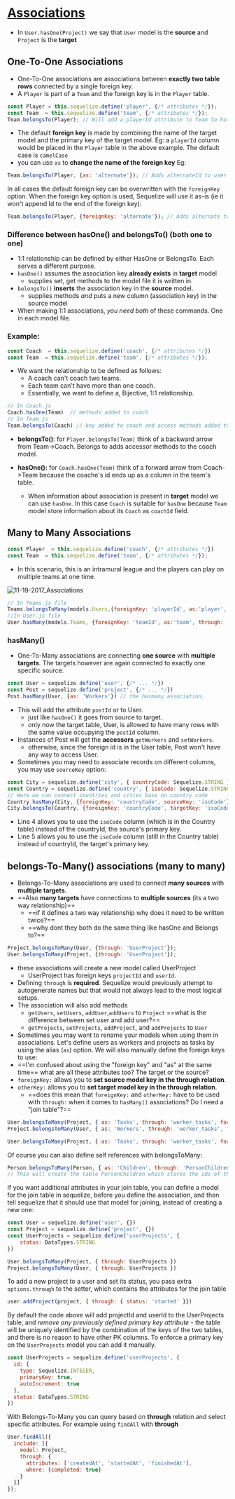 
# [Associations](http://docs.sequelizejs.com/manual/tutorial/associations.html)

- In `User.hasOne(Project)` we say that `User` model is the **source** and `Project` is the **target**





## One-To-One Associations
- One-To-One associations are associations between **exactly two table rows** connected by a single foreign key.
- A `Player` is part of a `Team` and  the foreign key is in the `Player` table. 
```javascript
const Player = this.sequelize.define('player', {/* attributes */});
const Team  = this.sequelize.define('team', {/* attributes */});
Team.belongsTo(Player); // Will add a playerId attribute to Team to hold the primary key value for Player
```
- The default **foreign key** is made by combining the name of the target model and the primary key of the target model. Eg: a  `playerId` column would be placed in the `Player` table in the above example. The default case is `camelCase`
- you can use `as` to **change the name of the foreign key** Eg:


```javascript
Team.belongsTo(Player, {as: 'alternate'}); // Adds alternateId to user rather than playerId
```

In all cases the default foreign key can be overwritten with the `foreignKey` option. When the foreign key option is used, Sequelize will use it as-is (ie it won't append Id to the end of the foreign key):

```javascript
Team.belongsTo(Player, {foreignKey: 'alternate'}); // Adds alternate to user rather than alternateId xor playerId
```



### Difference between hasOne() and belongsTo() (both one to one)

- 1:1 relationship can be defined by either HasOne or BelongsTo. Each serves a different purpose. 
- `hasOne()` assumes the association key **already exists** in **target** model
  - supplies set, get methods to the model file it is written in.
- `belongsTo()` **inserts** the association key in the **source** model.
  - supplies methods *and* puts a new column (association key) in the source model
- When making 1:1 associations, *you need both* of these commands. One in each model file. 



### Example:
```javascript
const Coach  = this.sequelize.define('coach', {/* attributes */})
const Team  = this.sequelize.define('team', {/* attributes */});
```
- We want the relationship to be defined as follows: 
  - A coach can't coach two teams.
  - Each team can't have more than one coach.
  - Essentially, we want to define a, Bijective, 1:1 relationship. 

```javascript
// In Coach.js
Coach.hasOne(Team)  // methods added to coach
// In Team.js
Team.belongsTo(Coach) // key added to coach and access methods added to team.
```
- **belongsTo()**: for `Player.belongsTo(Team)` think of a backward arrow from Team->Coach. Belongs to adds accessor methods to the coach model.


- **hasOne():** for `Coach.hasOne(Team)` think of a forward arrow from Coach->Team because the coache's id ends up as a column in the team's table.
  - When information about association is present in **target** model we can use `hasOne`. In this case `Coach` is suitable for `hasOne` because `Team` model store information about its `Coach` as `coachId` field.


## Many to Many Associations
```javascript
const Player  = this.sequelize.define('coach', {/* attributes */})
const Team  = this.sequelize.define('team', {/* attributes */});
```
- In this scenario, this is an intramural league and the players can play on multiple teams at one time. 

![11-19-2017_Associations](11-19-2017_Associations.png)

```javascript
// In Teams.js file
Teams.belongsToMany(models.Users,{foreignKey: 'playerId', as:'player', through: 'UsersTeams'})
//In User.js file
User.hasMany(models.Teams, {foreignKey: 'teamId', as:'team', through: 'UsersTeams'})
```



### hasMany()  

- One-To-Many associations are connecting **one source** with **multiple targets**. The targets however are again connected to exactly one specific source. 

```javascript
const User = sequelize.define('user', {/* ... */})
const Post = sequelize.define('project', {/* ... */})
Post.hasMany(User, {as: 'Workers'}) // the hasmany association. 
```

- This will add the attribute `postId` or to User. 
  - just like `hasOne()` it goes from source to target.
  - only now the target table, User, is allowed to have many rows with the same value occupying the  `postId` column.
- Instances of Post will get the **accessors** `getWorkers` and `setWorkers`. 
  - otherwise, since the foreign id is in the User table, Post won't have any way to access User.
- Sometimes you may need to associate records on different columns, you may use `sourceKey` option:

```javascript
const City = sequelize.define('city', { countryCode: Sequelize.STRING });
const Country = sequelize.define('country', { isoCode: Sequelize.STRING });
// Here we can connect countries and cities base on country code
Country.hasMany(City, {foreignKey: 'countryCode', sourceKey: 'isoCode'});
City.belongsTo(Country, {foreignKey: 'countryCode', targetKey: 'isoCode'});
```

- Line 4 allows you to use the `isoCode` column (which is in the Country table) instead of the countryId, the source's primary key.
- Line 5 allows you to use the `isoCode` column (still in the Country table) instead of countryId, the target's primary key.




## belongs-To-Many() associations (many to many)

- Belongs-To-Many associations are used to connect **many sources** with **multiple targets**. 
- ==Also **many targets** have connections to **multiple sources** (its a two way relationship)==
  - ==if it defines a two way relationship why does it need to be written twice?==
  - ==why dont they both do the same thing like hasOne and Belongs to?==

```javascript
Project.belongsToMany(User, {through: 'UserProject'});
User.belongsToMany(Project, {through: 'UserProject'});
```

- these associations will create a new model called UserProject
  - UserProject has foreign keys `projectId` and `userId`.
- Defining `through` is **required**. Sequelize would previously attempt to autogenerate names but that would not always lead to the most logical setups.
- The association will also add methods
  -  `getUsers`, `setUsers`, `addUser`,`addUsers` to `Project` ==what is the difference between set user and add user?==
  -  `getProjects`, `setProjects`, `addProject`, and `addProjects` to `User`
- Sometimes you may want to rename your models when using them in associations. Let's define users as workers and projects as tasks by using the alias (`as`) option. We will also manually define the foreign keys to use:
- ==I'm confused about using the "foreign key" and "as" at the same time== what are all these attributes too? The target or the source?
- `foreignKey:` allows you to **set source model key in the through relation**. 
- `otherKey:` allows you to **set target model key in the through relation**.
  - ==does this mean that `foreignKey:` and `otherKey:` have to be used with `through:` when it comes to `hasMany()` associations? Do I need a "join table"?==

```javascript
User.belongsToMany(Project, { as: 'Tasks', through: 'worker_tasks', foreignKey: 'userId' })
Project.belongsToMany(User, { as: 'Workers', through: 'worker_tasks', foreignKey: 'projectId' })
```

```javascript
User.belongsToMany(Project, { as: 'Tasks', through: 'worker_tasks', foreignKey: 'userId', otherKey: 'projectId'})
```



Of course you can also define self references with belongsToMany:

```javascript
Person.belongsToMany(Person, { as: 'Children', through: 'PersonChildren' })
// This will create the table PersonChildren which stores the ids of the objects.
```

If you want additional attributes in your join table, you can define a model for the join table in sequelize, before you define the association, and then tell sequelize that it should use that model for joining, instead of creating a new one:

```javascript
const User = sequelize.define('user', {})
const Project = sequelize.define('project', {})
const UserProjects = sequelize.define('userProjects', {
    status: DataTypes.STRING
})

User.belongsToMany(Project, { through: UserProjects })
Project.belongsToMany(User, { through: UserProjects })
```

To add a new project to a user and set its status, you pass extra `options.through` to the setter, which contains the attributes for the join table

```javascript
user.addProject(project, { through: { status: 'started' }})
```

By default the code above will add projectId and userId to the UserProjects table, and *remove any previously defined primary key attribute* - the table will be uniquely identified by the combination of the keys of the two tables, and there is no reason to have other PK columns. To enforce a primary key on the `UserProjects` model you can add it manually.

```javascript
const UserProjects = sequelize.define('userProjects', {
  id: {
    type: Sequelize.INTEGER,
    primaryKey: true,
    autoIncrement: true
  },
  status: DataTypes.STRING
})
```

With Belongs-To-Many you can query based on **through** relation and select specific attributes. For example using `findAll` with **through**

```javascript
User.findAll({
  include: [{
    model: Project,
    through: {
      attributes: ['createdAt', 'startedAt', 'finishedAt'],
      where: {completed: true}
    }
  }]
});
```







